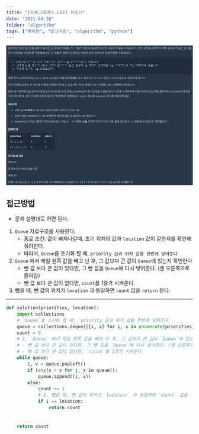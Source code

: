 ```yaml
---
title: "[프로그래머스 LV2] 프린터"
date: "2021-04-30"
folder: "algorithm"
tags: ["파이썬", "알고리즘", "algorithm", "python"]
---
```


[![문제 설명](./images/printer.jpg)](https://programmers.co.kr/learn/courses/30/lessons/42587)


## 접근방법
 - 문제 설명대로 하면 된다.
1. `Queue` 자료구조를 사용한다. 
    - 종료 조건: 값이 빠져나갈때, 초기 위치의 값과 `location` 값이 같은지를 확인해줘야한다.
    - 따라서, `Queue`을 초기화 할 때, `priority 값과 위치 값을 한번에 넣어준다`
2. `Queue` 에서 제일 왼쪽 값을 빼고 난 후, 그 값보다 큰 값이 `Queue`에 있는지 확인한다
    - 뺀 값 보다 큰 값이 있다면, 그 뺀 값을 `Queue`에 다시 넣어준다. (맨 오른쪽으로 들어감)
    - 뺀 값 보다 큰 값이 없다면, `count`를 1증가 시켜준다.
3. 뺐을 때, 뺀 값의 위치가 `location` 과 동일하면 `count` 값을 `return` 한다.
-----
```py
def solution(priorities, location):
    import collections
    # `Queue`을 초기화 할 때, `priority 값과 위치 값을 한번에 넣어준다`
    queue = collections.deque([[i, x] for i, x in enumerate(priorities)])
    count = 0
    # 2. `Queue` 에서 제일 왼쪽 값을 빼고 난 후, 그 값보다 큰 값이 `Queue`에 있는지 확인한다
    # - 뺀 값 보다 큰 값이 있다면, 그 뺀 값을 `Queue`에 다시 넣어준다. (맨 오른쪽으로 들어감)
    # - 뺀 값 보다 큰 값이 없다면, `count`를 1증가 시켜준다.
    while queue:
        i, v = queue.popleft()
        if (any(x > v for j, x in queue)):
            queue.append((i, v))
        else:
            count += 1
            # 3. 뺐을 때, 뺀 값의 위치가 `location` 과 동일하면 `count` 값을 `return` 한다.
            if i == location:
                return count


    return count
```